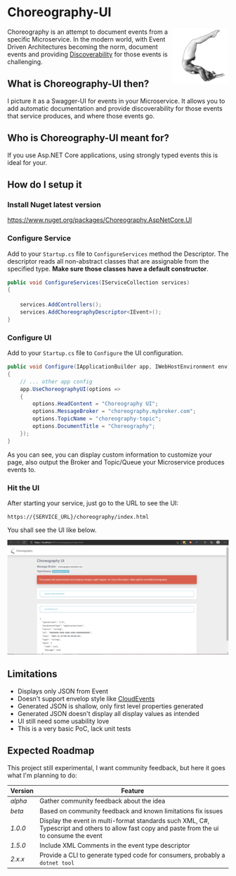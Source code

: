 # Choreography-UI
<img style="float: right;" src="assets/icon-128x128.png"> Choreography is an attempt to document events from a specific Microservice. In the modern world, with Event Driven Architectures becoming the norm, document events and providing [Discoverability](https://en.wikipedia.org/wiki/Discoverability) for those events is challenging.

## What is Choreography-UI then?

I picture it as a Swagger-UI for events in your Microservice. It allows you to add automatic documentation and provide discoverability for those events that service produces, and where those events go.

## Who is Choreography-UI meant for?
If you use Asp.NET Core applications, using strongly typed events this is ideal for your.

## How do I setup it

### Install Nuget latest version

https://www.nuget.org/packages/Choreography.AspNetCore.UI

### Configure Service

Add to your `Startup.cs` file to `ConfigureServices` method the Descriptor. The descriptor reads all non-abstract classes that are assignable from the specified type. **Make sure those classes have a default constructor**.

```csharp
public void ConfigureServices(IServiceCollection services)
{

    services.AddControllers();
    services.AddChoreographyDescriptor<IEvent>();
}
```

### Configure UI

Add to your `Startup.cs` file to `Configure` the UI configuration.

```csharp
public void Configure(IApplicationBuilder app, IWebHostEnvironment env)
{
    // ... other app config
    app.UseChoreographyUI(options =>
    {
        options.HeadContent = "Choreography UI";
        options.MessageBroker = "choreography.mybroker.com";
        options.TopicName = "choreography-topic";
        options.DocumentTitle = "Choreography";
    });
}

```

As you can see, you can display custom information to customize your page, also output the Broker and Topic/Queue your Microservice produces events to. 

### Hit the UI

After starting your service, just go to the URL to see the UI:

```
https://{SERVICE_URL}/choreography/index.html
```

You shall see the UI like below.

![choreography-ui-aplha](assets/ui-example-apha-version.png)


## Limitations

- Displays only JSON from Event
- Doesn't support envelop style like [CloudEvents](https://github.com/cloudevents/spec)
- Generated JSON is shallow, only first level properties generated
- Generated JSON doesn't display all display values as intended
- UI still need some usability love
- This is a very basic PoC, lack unit tests

## Expected Roadmap

This project still experimental, I want community feedback, but here it goes what I'm planning to do:

Version | Feature
--- | ---
*alpha* | Gather community feedback about the idea
*beta* | Based on community feedback and known limitations fix issues
*1.0.0* | Display the event in multi-format standards such XML, C#, Typescript and others to allow fast copy and paste from the ui to consume the event
*1.5.0* | Include XML Comments in the event type descriptor 
*2.x.x* | Provide a CLI to generate typed code for consumers, probably a `dotnet tool`